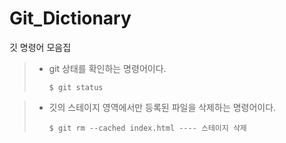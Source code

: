 # Git_Dictionary
깃 명령어 모음집

> * git 상태를 확인하는 명령어이다.
>	```
>	$ git status
>	```


> * 깃의 스테이지 영역에서만 등록된 파일을 삭제하는 명령어이다.
>	```
>	$ git rm --cached index.html ---- 스테이지 삭제 
>	```



